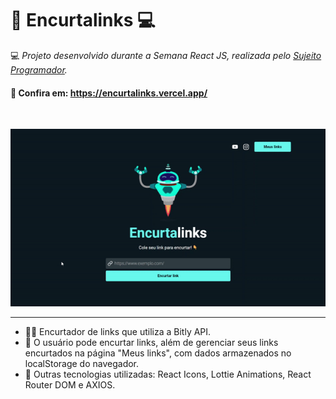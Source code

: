 # 🔗 Encurtalinks 💻
💻 <em>Projeto desenvolvido durante a Semana React JS, realizada pelo <a href="https://www.instagram.com/sujeitoprogramador/" target="_blank">Sujeito Programador</a>.</em>

#### 🔗 Confira em: https://encurtalinks.vercel.app/
<br>

<a href="https://aluracord-bulbasaur.vercel.app/"><img alt="GIF do Aluracord" src="./encurtalinks.gif"></a>

___

- 🐱‍💻 Encurtador de links que utiliza a Bitly API.
- 📘 O usuário pode encurtar links, além de gerenciar seus links encurtados na página "Meus links", com dados armazenados no localStorage do navegador.
- 🧰 Outras tecnologias utilizadas: React Icons, Lottie Animations, React Router DOM e AXIOS.
